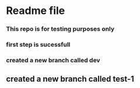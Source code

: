 # Readme file
### This repo is for testing purposes only

### first step is sucessfull

### created a new branch called dev

## created a new branch called test-1
